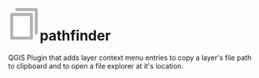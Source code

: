 <img src="/icons/copy.svg" align="left" height="64px">

# pathfinder 
QGIS Plugin that adds layer context menu entries to copy a layer's file path to clipboard and to open a file explorer at it's location.